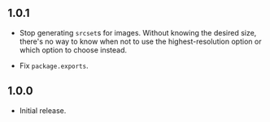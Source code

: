 ## 1.0.1

* Stop generating `srcset`s for images. Without knowing the desired size,
  there's no way to know when not to use the highest-resolution option or which
  option to choose instead.

* Fix `package.exports`.

## 1.0.0

* Initial release.
